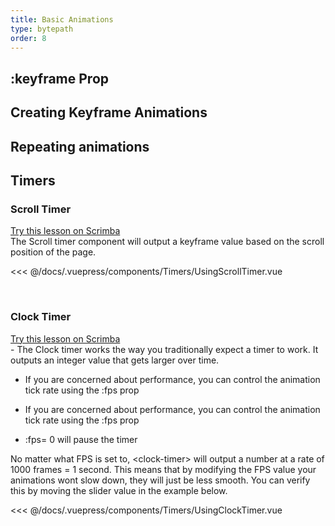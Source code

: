 ```yaml
---
title: Basic Animations
type: bytepath
order: 8
---
```


## :keyframe Prop



## Creating Keyframe Animations

## Repeating animations

## Timers

### Scroll Timer

<div class="scrimba"><a href="" target="_blank" rel="noopener noreferrer">Try this lesson on Scrimba</a></div>
The Scroll timer component will output a keyframe value based on the scroll position of the page. 

<<< @/docs/.vuepress/components/Timers/UsingScrollTimer.vue

<ClientOnly>
<Timers-UsingScrollTimer />
</ClientOnly>

<br />

### Clock Timer

<div class="scrimba"><a href="" target="_blank" rel="noopener noreferrer">Try this lesson on Scrimba</a></div>
- The Clock timer works the way you traditionally expect a timer to work. It outputs an integer value that gets larger over time.

- If you are concerned about performance, you can control the animation tick rate using the :fps prop

- If you are concerned about performance, you can control the animation tick rate using the :fps prop

- :fps= 0 will pause the timer

<p class="tip"> No matter what FPS is set to, &lt;clock-timer&gt; will output a number at a rate of 1000 frames = 1 second. This means that by modifying the FPS value your animations wont slow down, they will just be less smooth. 
You can verify this by moving the slider value in the example below. </p>

<<< @/docs/.vuepress/components/Timers/UsingClockTimer.vue


<ClientOnly>
<Timers-UsingClockTimer />
</ClientOnly>

<br />
